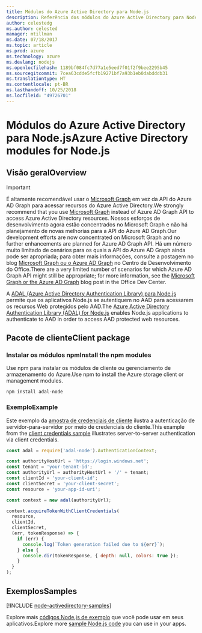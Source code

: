 ```yaml
---
title: Módulos do Azure Active Directory para Node.js
description: Referência dos módulos do Azure Active Directory para Node.js
author: celestedg
ms.author: celested
manager: mtillman
ms.date: 07/18/2017
ms.topic: article
ms.prod: azure
ms.technology: azure
ms.devlang: nodejs
ms.openlocfilehash: 1189bf084fc7d77a1e5eed7f01f2f9bee2295b45
ms.sourcegitcommit: 7cea63cdde5fcfb19271bf7a93b1eb0dabdddb31
ms.translationtype: HT
ms.contentlocale: pt-BR
ms.lasthandoff: 10/25/2018
ms.locfileid: "49726701"
---
```

# <a name="azure-active-directory-modules-for-nodejs"></a><span data-ttu-id="a2aba-103">Módulos do Azure Active Directory para Node.js</span><span class="sxs-lookup"><span data-stu-id="a2aba-103">Azure Active Directory modules for Node.js</span></span>

## <a name="overview"></a><span data-ttu-id="a2aba-104">Visão geral</span><span class="sxs-lookup"><span data-stu-id="a2aba-104">Overview</span></span>

> [!IMPORTANT]
> <span data-ttu-id="a2aba-105">É altamente recomendável usar o [Microsoft Graph](https://graph.microsoft.io/) em vez da API do Azure AD Graph para acessar recursos do Azure Active Directory.</span><span class="sxs-lookup"><span data-stu-id="a2aba-105">We strongly recommend that you use [Microsoft Graph](https://graph.microsoft.io/) instead of Azure AD Graph API to access Azure Active Directory resources.</span></span> <span data-ttu-id="a2aba-106">Nossos esforços de desenvolvimento agora estão concentrados no Microsoft Graph e não há planejamento de novas melhorias para a API do Azure AD Graph.</span><span class="sxs-lookup"><span data-stu-id="a2aba-106">Our development efforts are now concentrated on Microsoft Graph and no further enhancements are planned for Azure AD Graph API.</span></span> <span data-ttu-id="a2aba-107">Há um número muito limitado de cenários para os quais a API do Azure AD Graph ainda pode ser apropriada; para obter mais informações, consulte a postagem no blog [Microsoft Graph ou o Azure AD Graph](https://dev.office.com/blogs/microsoft-graph-or-azure-ad-graph) no Centro de Desenvolvimento do Office.</span><span class="sxs-lookup"><span data-stu-id="a2aba-107">There are a very limited number of scenarios for which Azure AD Graph API might still be appropriate; for more information, see the [Microsoft Graph or the Azure AD Graph](https://dev.office.com/blogs/microsoft-graph-or-azure-ad-graph) blog post in the Office Dev Center.</span></span>

<span data-ttu-id="a2aba-108">A [ADAL (Azure Active Directory Authentication Library) para Node.js](https://www.npmjs.com/package/adal-node) permite que os aplicativos Node.js se autentiquem no AAD para acessarem os recursos Web protegidos pelo AAD.</span><span class="sxs-lookup"><span data-stu-id="a2aba-108">The [Azure Active Directory Authentication Library (ADAL) for Node.js](https://www.npmjs.com/package/adal-node) enables Node.js applications to authenticate to AAD in order to access AAD protected web resources.</span></span>

## <a name="client-package"></a><span data-ttu-id="a2aba-109">Pacote de cliente</span><span class="sxs-lookup"><span data-stu-id="a2aba-109">Client package</span></span>

### <a name="install-the-npm-modules"></a><span data-ttu-id="a2aba-110">Instalar os módulos npm</span><span class="sxs-lookup"><span data-stu-id="a2aba-110">Install the npm modules</span></span>

<span data-ttu-id="a2aba-111">Use npm para instalar os módulos de cliente ou gerenciamento de armazenamento do Azure.</span><span class="sxs-lookup"><span data-stu-id="a2aba-111">Use npm to install the Azure storage client or management modules.</span></span>

```bash
npm install adal-node
```   

### <a name="example"></a><span data-ttu-id="a2aba-112">Exemplo</span><span class="sxs-lookup"><span data-stu-id="a2aba-112">Example</span></span>

<span data-ttu-id="a2aba-113">Este exemplo da [amostra de credenciais de cliente](https://github.com/MSOpenTech/azure-activedirectory-library-for-nodejs/blob/master/sample/client-credentials-sample.js) ilustra a autenticação de servidor-para-servidor por meio de credenciais do cliente.</span><span class="sxs-lookup"><span data-stu-id="a2aba-113">This example from the [client credentials sample](https://github.com/MSOpenTech/azure-activedirectory-library-for-nodejs/blob/master/sample/client-credentials-sample.js) illustrates server-to-server authentication via client credentials.</span></span>

```javascript
const adal = require('adal-node').AuthenticationContext;

const authorityHostUrl = 'https://login.windows.net';
const tenant = 'your-tenant-id';
const authorityUrl = authorityHostUrl + '/' + tenant;
const clientId = 'your-client-id';
const clientSecret = 'your-client-secret';
const resource = 'your-app-id-uri';

const context = new adal(authorityUrl);

context.acquireTokenWithClientCredentials(
  resource,
  clientId,
  clientSecret,
  (err, tokenResponse) => {
    if (err) {
      console.log(`Token generation failed due to ${err}`);
    } else {
      console.dir(tokenResponse, { depth: null, colors: true });
    }
  }
);
```

## <a name="samples"></a><span data-ttu-id="a2aba-114">Exemplos</span><span class="sxs-lookup"><span data-stu-id="a2aba-114">Samples</span></span>

[!INCLUDE [node-activedirectory-samples](../docs-ref-conceptual/includes/activedirectory-samples.md)]

<span data-ttu-id="a2aba-115">Explore mais [códigos Node.js de exemplo](https://azure.microsoft.com/resources/samples/?platform=nodejs) que você pode usar em seus aplicativos.</span><span class="sxs-lookup"><span data-stu-id="a2aba-115">Explore more [sample Node.js code](https://azure.microsoft.com/resources/samples/?platform=nodejs) you can use in your apps.</span></span>
